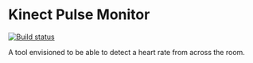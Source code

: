 Kinect Pulse Monitor 
=======================
[![Build status](https://ci.appveyor.com/api/projects/status/870a3vavhjup42v7?svg=true)](https://ci.appveyor.com/project/C453/kinectpulsemonitor)

A tool envisioned to be able to detect a heart rate from across the room.
